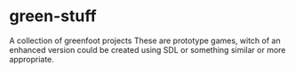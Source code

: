green-stuff
===========

A collection of greenfoot projects
These are prototype games, witch of an enhanced version could
be created using SDL or something similar or more appropriate.
